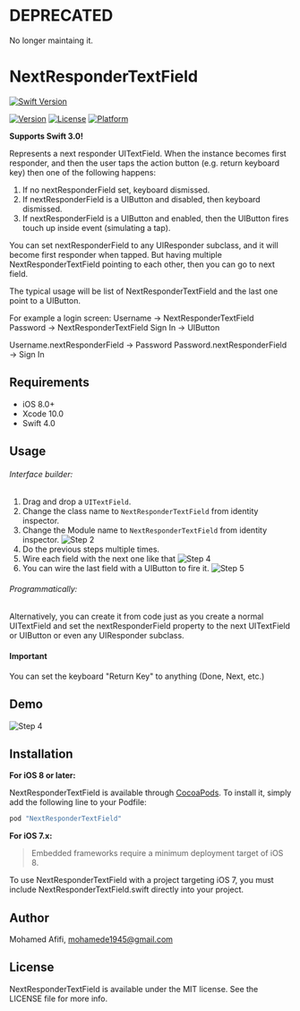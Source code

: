 # DEPRECATED
No longer maintaing it.
# NextResponderTextField
[![Swift Version](https://img.shields.io/badge/Swift-4.0+-orange.svg)](https://swift.org)

[![Version](https://img.shields.io/cocoapods/v/NextResponderTextField.svg?style=flat)](http://cocoapods.org/pods/NextResponderTextField)
[![License](https://img.shields.io/cocoapods/l/NextResponderTextField.svg?style=flat)](http://cocoapods.org/pods/NextResponderTextField)
[![Platform](https://img.shields.io/cocoapods/p/NextResponderTextField.svg?style=flat)](http://cocoapods.org/pods/NextResponderTextField)

**Supports Swift 3.0!**

Represents a next responder UITextField.
When the instance becomes first responder, and then the user taps the action button (e.g. return keyboard key) 
then one of the following happens:
1. If no nextResponderField set, keyboard dismissed.
2. If nextResponderField is a UIButton and disabled, then keyboard dismissed.
3. If nextResponderField is a UIButton and enabled, then the UIButton fires touch up inside event (simulating a tap).

You can set nextResponderField to any UIResponder subclass, and it will become first responder when tapped.
But having multiple NextResponderTextField pointing to each other, then you can go to next field.

The typical usage will be list of NextResponderTextField and the last one point to a UIButton.

For example a login screen:
Username -> NextResponderTextField
Password -> NextResponderTextField
Sign In -> UIButton

Username.nextResponderField -> Password
Password.nextResponderField -> Sign In

## Requirements

- iOS 8.0+
- Xcode 10.0
- Swift 4.0

## Usage

###### Interface builder:

1. Drag and drop a `UITextField`.
2. Change the class name to `NextResponderTextField` from identity inspector.
3. Change the Module name to `NextResponderTextField` from identity inspector.
![Step 2](screenshots/step1.png)
3. Do the previous steps multiple times.
4. Wire each field with the next one like that
![Step 4](screenshots/step2.png)
5. You can wire the last field with a UIButton to fire it.
![Step 5](screenshots/step3.png)

###### Programmatically:
Alternatively, you can create it from code just as you create a normal UITextField
and set the nextResponderField property to the next UITextField or UIButton or even any UIResponder subclass.


#### Important

You can set the keyboard "Return Key" to anything (Done, Next, etc.)

## Demo
![Step 4](screenshots/demo.gif)

## Installation

**For iOS 8 or later:**

NextResponderTextField is available through [CocoaPods](http://cocoapods.org). To install
it, simply add the following line to your Podfile:

```ruby
pod "NextResponderTextField"
```

**For iOS 7.x:**

> Embedded frameworks require a minimum deployment target of iOS 8.

To use NextResponderTextField with a project targeting iOS 7, you must include NextResponderTextField.swift directly into your project.

## Author

Mohamed Afifi, mohamede1945@gmail.com

## License

NextResponderTextField is available under the MIT license. See the LICENSE file for more info.
